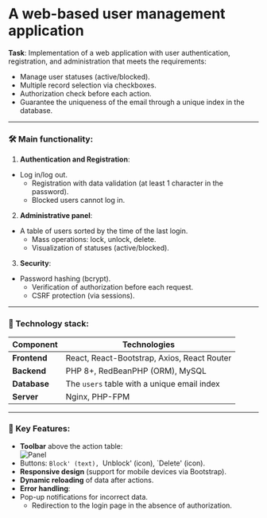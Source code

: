 # A web-based user management application

**Task**: Implementation of a web application with user authentication, registration, and administration that meets the requirements:

- Manage user statuses (active/blocked).
- Multiple record selection via checkboxes.
- Authorization check before each action.
- Guarantee the uniqueness of the email through a unique index in the database.

---

### 🛠 Main functionality:

1. **Authentication and Registration**:

- Log in/log out.
  - Registration with data validation (at least 1 character in the password).
  - Blocked users cannot log in.

2. **Administrative panel**:

- A table of users sorted by the time of the last login.
  - Mass operations: lock, unlock, delete.
  - Visualization of statuses (active/blocked).

3. **Security**:

- Password hashing (bcrypt).
  - Verification of authorization before each request.
  - CSRF protection (via sessions).

---

### 🧩 Technology stack:

| Component    | Technologies                                |
| ------------ | ------------------------------------------- |
| **Frontend** | React, React-Bootstrap, Axios, React Router |
| **Backend**  | PHP 8+, RedBeanPHP (ORM), MySQL             |
| **Database** | The `users` table with a unique email index |
| **Server**   | Nginx, PHP-FPM                              |

---

### 🔑 Key Features:

- **Toolbar** above the action table:  
  ![Panel](media/toolbar_example.png)
- Buttons: `Block' (text), `Unblock' (icon), `Delete' (icon).
- **Responsive design** (support for mobile devices via Bootstrap).
- **Dynamic reloading** of data after actions.
- **Error handling**:
- Pop-up notifications for incorrect data.
  - Redirection to the login page in the absence of authorization.
